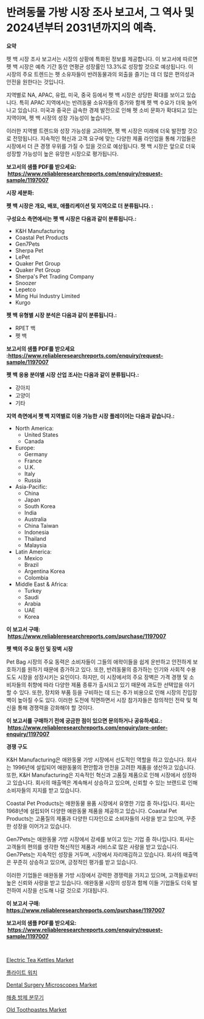 <p><h1>반려동물 가방 시장 조사 보고서, 그 역사 및 2024년부터 2031년까지의 예측.</h1></p><p><strong>요약</strong></p>
<p><p>펫 백 시장 조사 보고서는 시장의 상황에 특화된 정보를 제공합니다. 이 보고서에 따르면 펫 백 시장은 예측 기간 동안 연평균 성장률인 13.3%로 성장할 것으로 예상됩니다. 이 시장의 주요 트렌드는 펫 소유자들이 반려동물과의 외출을 즐기는 데 더 많은 편의성과 안전을 원한다는 것입니다.</p><p>지역별로 NA, APAC, 유럽, 미국, 중국 등에서 펫 백 시장은 상당한 확대를 보이고 있습니다. 특히 APAC 지역에서는 반려동물 소유자들의 증가와 함께 펫 백 수요가 더욱 늘어나고 있습니다. 미국과 중국은 급속한 경제 발전으로 인해 펫 소비 문화가 확대되고 있는 지역이며, 펫 백 시장의 성장 가능성이 높습니다.</p><p>이러한 지역별 트렌드와 성장 가능성을 고려하면, 펫 백 시장은 미래에 더욱 발전할 것으로 전망됩니다. 지속적인 혁신과 고객 요구에 맞는 다양한 제품 라인업을 통해 기업들은 시장에서 더 큰 경쟁 우위를 가질 수 있을 것으로 예상됩니다. 펫 백 시장은 앞으로 더욱 성장할 가능성이 높은 유망한 시장으로 평가됩니다.</p></p>
<p><strong>보고서의 샘플 PDF를 받으세요: &nbsp;<a href="https://www.reliableresearchreports.com/enquiry/request-sample/1197007">https://www.reliableresearchreports.com/enquiry/request-sample/1197007</a></strong></p>
<p><strong>시장 세분화:</strong></p>
<p><strong> 펫 백 시장은 개요, 배포, 애플리케이션 및 지역으로 더 분류됩니다. :</strong></p>
<p><strong>구성요소 측면에서는 펫 백 시장은 다음과 같이 분류됩니다.:</strong></p>
<p><ul><li>K&H Manufacturing</li><li>Coastal Pet Products</li><li>Gen7Pets</li><li>Sherpa Pet</li><li>LePet</li><li>Quaker Pet Group</li><li>Quaker Pet Group</li><li>Sherpa's Pet Trading Company</li><li>Snoozer</li><li>Lepetco</li><li>Ming Hui Industry Limited</li><li>Kurgo</li></ul></p>
<p><strong> 펫 백 유형별 시장 분석은 다음과 같이 분류됩니다.:</strong></p>
<p><ul><li>RPET 백</li><li>펫 백</li></ul></p>
<p><strong>보고서의 샘플 PDF를 받으세요 :<a href="https://www.reliableresearchreports.com/enquiry/request-sample/1197007">https://www.reliableresearchreports.com/enquiry/request-sample/1197007</a></strong></p>
<p><strong> 펫 백 응용 분야별 시장 산업 조사는 다음과 같이 분류됩니다.:</strong></p>
<p><ul><li>강아지</li><li>고양이</li><li>기타</li></ul></p>
<p><strong>지역 측면에서 펫 백 지역별로 이용 가능한 시장 플레이어는 다음과 같습니다.:</strong></p>
<p><ul>
    <li>
        North America:
        <ul>
            <li>United States</li>
            <li>Canada</li>
        </ul>
    </li>
    <li>
        Europe:
        <ul>
            <li>Germany</li>
            <li>France</li>
            <li>U.K.</li>
            <li>Italy</li>
            <li>Russia</li>
        </ul>
    </li>
    <li>
        Asia-Pacific:
        <ul>
            <li>China</li>
            <li>Japan</li>
            <li>South Korea</li>
            <li>India</li>
            <li>Australia</li>
            <li>China Taiwan</li>
            <li>Indonesia</li>
            <li>Thailand</li>
            <li>Malaysia</li>
        </ul>
    </li>
    <li>
        Latin America:
        <ul>
            <li>Mexico</li>
            <li>Brazil</li>
            <li>Argentina Korea</li>
            <li>Colombia</li>
        </ul>
    </li>
    <li>
        Middle East & Africa:
        <ul>
            <li>Turkey</li>
            <li>Saudi</li>
            <li>Arabia</li>
            <li>UAE</li>
            <li>Korea</li>
        </ul>
    </li>
    </ul></p>
<p><strong>이 보고서 구매: &nbsp;<a href="https://www.reliableresearchreports.com/purchase/1197007">https://www.reliableresearchreports.com/purchase/1197007</a></strong></p>
<p><strong>펫 백의 주요 동인 및 장벽 시장</strong></p>
<p><p>Pet Bag 시장의 주요 동력은 소비자들이 그들의 애왁이들을 쉽게 운반하고 안전하게 보호하기를 원하기 때문에 증가하고 있다. 또한, 반려동물의 증가하는 인기와 사회적 수용도도 시장을 성장시키는 요인이다. 하지만, 이 시장에서의 주요 장벽은 가격 경쟁 및 소비자들의 취향에 따라 다양한 제품 종류가 출시되고 있기 때문에 과도한 선택압을 야기할 수 있다. 또한, 장치와 부품 등을 구비하는 데 드는 추가 비용으로 인해 시장의 진입장벽이 높아질 수도 있다. 이러한 도전에 직면하면서 시장 참가자들은 창의적인 전략 및 혁신을 통해 경쟁력을 강화해야 할 것이다.</p></p>
<p><strong>이 보고서를 구매하기 전에 궁금한 점이 있으면 문의하거나 공유하세요.: &nbsp;<a href="https://www.reliableresearchreports.com/enquiry/pre-order-enquiry/1197007">https://www.reliableresearchreports.com/enquiry/pre-order-enquiry/1197007</a></strong></p>
<p><strong>경쟁 구도</strong></p>
<p><p>K&H Manufacturing은 애완동물 가방 시장에서 선도적인 역할을 하고 있습니다. 회사는 1996년에 설립되어 애완동물의 편안함과 안전을 고려한 제품을 생산하고 있습니다. 또한, K&H Manufacturing은 지속적인 혁신과 고품질 제품으로 인해 시장에서 성장하고 있습니다. 회사의 매출액은 계속해서 상승하고 있으며, 신뢰할 수 있는 브랜드로 인해 소비자들의 지지를 받고 있습니다.</p><p>Coastal Pet Products는 애완동물 용품 시장에서 유명한 기업 중 하나입니다. 회사는 1968년에 설립되어 다양한 애완동물 제품을 제공하고 있습니다. Coastal Pet Products는 고품질의 제품과 다양한 디자인으로 소비자들의 사랑을 받고 있으며, 꾸준한 성장을 이어가고 있습니다.</p><p>Gen7Pets는 애완동물 가방 시장에서 강세를 보이고 있는 기업 중 하나입니다. 회사는 고객들의 편의를 생각한 혁신적인 제품과 서비스로 많은 사랑을 받고 있습니다. Gen7Pets는 지속적인 성장을 거두며, 시장에서 자리매김하고 있습니다. 회사의 매출액은 꾸준히 상승하고 있으며, 긍정적인 평가를 받고 있습니다.</p><p>이러한 기업들은 애완동물 가방 시장에서 강력한 경쟁력을 가지고 있으며, 고객들로부터 높은 신뢰와 사랑을 받고 있습니다. 애완동물 시장의 성장과 함께 이들 기업들도 더욱 발전하여 시장을 선도해 나갈 것으로 기대됩니다.</p></p>
<p><strong>이 보고서 구매: &nbsp; <a href="https://www.reliableresearchreports.com/purchase/1197007">https://www.reliableresearchreports.com/purchase/1197007</a></strong></p>
<p><strong>보고서의 샘플 PDF를 받으세요: &nbsp;<a href="https://www.reliableresearchreports.com/enquiry/request-sample/1197007">https://www.reliableresearchreports.com/enquiry/request-sample/1197007</a></strong><strong></strong></p>
<p>&nbsp;</p>
<p><p><a href="https://issuu.com/reportprime-2/docs/electric-tea-kettles-market-size-2030.pptx">Electric Tea Kettles Market</a></p><p><a href="https://medium.com/@bixlfnpgdrqkjy8/2024%EB%85%84%EB%B6%80%ED%84%B0-2031%EB%85%84%EA%B9%8C%EC%A7%80%EC%9D%98-%EB%B9%84%ED%96%89-%EC%8B%9C%EA%B3%84-%EC%8B%9C%EC%9E%A5-%EB%B6%84%EC%84%9D-%EB%B0%8F-%ED%81%AC%EA%B8%B0-%EC%98%88%EC%B8%A1-c6928671a06d">플라이트 워치</a></p><p><a href="https://issuu.com/reportprime-2/docs/dental-surgery-microscopes-market-size-2030.pptx">Dental Surgery Microscopes Market</a></p><p><a href="https://github.com/vsap75a286l/Market-Research-Report-List-1/blob/main/7703879187551.md">해충 방제 분무기</a></p><p><a href="https://view.publitas.com/reportprime-1/old-toothpastes-market-research-report-provides-thorough-industry-overview-which-offers-an-in-depth-analysis-of-product-trends-and-new-market-divisions/">Old Toothpastes Market</a></p></p>